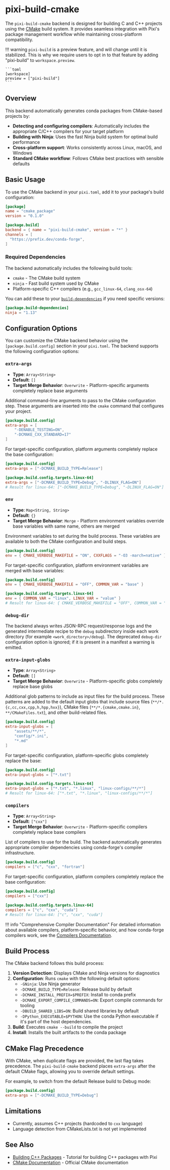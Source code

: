 # pixi-build-cmake

The `pixi-build-cmake` backend is designed for building C and C++ projects using the [CMake](https://cmake.org/) build system. It provides seamless integration with Pixi's package management workflow while maintaining cross-platform compatibility.

!!! warning
    `pixi-build` is a preview feature, and will change until it is stabilized.
    This is why we require users to opt in to that feature by adding "pixi-build" to `workspace.preview`.

    ```toml
    [workspace]
    preview = ["pixi-build"]
    ```


## Overview

This backend automatically generates conda packages from CMake-based projects by:

- **Detecting and configuring compilers**: Automatically includes the appropriate C/C++ compilers for your target platform
- **Building with Ninja**: Uses the fast Ninja build system for optimal build performance
- **Cross-platform support**: Works consistently across Linux, macOS, and Windows
- **Standard CMake workflow**: Follows CMake best practices with sensible defaults

## Basic Usage

To use the CMake backend in your `pixi.toml`, add it to your package's build configuration:

```toml
[package]
name = "cmake_package"
version = "0.1.0"

[package.build]
backend = { name = "pixi-build-cmake", version = "*" }
channels = [
  "https://prefix.dev/conda-forge",
]
```

### Required Dependencies

The backend automatically includes the following build tools:

- `cmake` - The CMake build system
- `ninja` - Fast build system used by CMake
- Platform-specific C++ compilers (e.g., `gcc_linux-64`, `clang_osx-64`)

You can add these to your [`build-dependencies`](https://pixi.sh/latest/build/dependency_types/) if you need specific versions:

```toml
[package.build-dependencies]
ninja = "1.13"
```

## Configuration Options

You can customize the CMake backend behavior using the `[package.build.config]` section in your `pixi.toml`. The backend supports the following configuration options:

### `extra-args`

- **Type**: `Array<String>`
- **Default**: `[]`
- **Target Merge Behavior**: `Overwrite` - Platform-specific arguments completely replace base arguments

Additional command-line arguments to pass to the CMake configuration step. These arguments are inserted into the `cmake` command that configures your project.

```toml
[package.build.config]
extra-args = [
    "-DENABLE_TESTING=ON",
    "-DCMAKE_CXX_STANDARD=17"
]
```

For target-specific configuration, platform arguments completely replace the base configuration:

```toml
[package.build.config]
extra-args = ["-DCMAKE_BUILD_TYPE=Release"]

[package.build.config.targets.linux-64]
extra-args = ["-DCMAKE_BUILD_TYPE=Debug", "-DLINUX_FLAG=ON"]
# Result for linux-64: ["-DCMAKE_BUILD_TYPE=Debug", "-DLINUX_FLAG=ON"]
```

### `env`

- **Type**: `Map<String, String>`
- **Default**: `{}`
- **Target Merge Behavior**: `Merge` - Platform environment variables override base variables with same name, others are merged

Environment variables to set during the build process. These variables are available to both the CMake configuration and build steps.

```toml
[package.build.config]
env = { CMAKE_VERBOSE_MAKEFILE = "ON", CXXFLAGS = "-O3 -march=native" }
```

For target-specific configuration, platform environment variables are merged with base variables:

```toml
[package.build.config]
env = { CMAKE_VERBOSE_MAKEFILE = "OFF", COMMON_VAR = "base" }

[package.build.config.targets.linux-64]
env = { COMMON_VAR = "linux", LINUX_VAR = "value" }
# Result for linux-64: { CMAKE_VERBOSE_MAKEFILE = "OFF", COMMON_VAR = "linux", LINUX_VAR = "value" }
```

### `debug-dir`

The backend always writes JSON-RPC request/response logs and the generated intermediate recipe to the `debug` subdirectory inside each work directory (for example `<work_directory>/debug`). The deprecated `debug-dir` configuration option is ignored; if it is present in a manifest a warning is emitted.

### `extra-input-globs`

- **Type**: `Array<String>`
- **Default**: `[]`
- **Target Merge Behavior**: `Overwrite` - Platform-specific globs completely replace base globs

Additional glob patterns to include as input files for the build process. These patterns are added to the default input globs that include source files (`**/*.{c,cc,cxx,cpp,h,hpp,hxx}`), CMake files (`**/*.{cmake,cmake.in}`, `**/CMakeFiles.txt`), and other build-related files.

```toml
[package.build.config]
extra-input-globs = [
    "assets/**/*",
    "config/*.ini",
    "*.md"
]
```

For target-specific configuration, platform-specific globs completely replace the base:

```toml
[package.build.config]
extra-input-globs = ["*.txt"]

[package.build.config.targets.linux-64]
extra-input-globs = ["*.txt", "*.linux", "linux-configs/**/*"]
# Result for linux-64: ["*.txt", "*.linux", "linux-configs/**/*"]
```

### `compilers`

- **Type**: `Array<String>`
- **Default**: `["cxx"]`
- **Target Merge Behavior**: `Overwrite` - Platform-specific compilers completely replace base compilers

List of compilers to use for the build. The backend automatically generates appropriate compiler dependencies using conda-forge's compiler infrastructure.

```toml
[package.build.config]
compilers = ["c", "cxx", "fortran"]
```

For target-specific configuration, platform compilers completely replace the base configuration:

```toml
[package.build.config]
compilers = ["cxx"]

[package.build.config.targets.linux-64]
compilers = ["c", "cxx", "cuda"]
# Result for linux-64: ["c", "cxx", "cuda"]
```

!!! info "Comprehensive Compiler Documentation"
    For detailed information about available compilers, platform-specific behavior, and how conda-forge compilers work, see the [Compilers Documentation](../key_concepts/compilers.md).


## Build Process

The CMake backend follows this build process:

1. **Version Detection**: Displays CMake and Ninja versions for diagnostics
2. **Configuration**: Runs `cmake` with the following default options:
   - `-GNinja`: Use Ninja generator
   - `-DCMAKE_BUILD_TYPE=Release`: Release build by default
   - `-DCMAKE_INSTALL_PREFIX=$PREFIX`: Install to conda prefix
   - `-DCMAKE_EXPORT_COMPILE_COMMANDS=ON`: Export compile commands for tooling
   - `-DBUILD_SHARED_LIBS=ON`: Build shared libraries by default
   - `-DPython_EXECUTABLE=$PYTHON`: Use the conda Python executable if it's part of the host dependencies.
3. **Build**: Executes `cmake --build` to compile the project
4. **Install**: Installs the built artifacts to the conda package

## CMake Flag Precedence

With CMake, when duplicate flags are provided, the last flag takes precedence.
The `pixi-build-cmake` backend places `extra-args` after the default CMake flags, allowing you to override default settings.

For example, to switch from the default Release build to Debug mode:

```toml
[package.build.config]
extra-args = ["-DCMAKE_BUILD_TYPE=Debug"]
```


## Limitations

- Currently, assumes C++ projects (hardcoded to `cxx` language)
- Language detection from CMakeLists.txt is not yet implemented

## See Also

- [Building C++ Packages](https://pixi.sh/latest/build/cpp/) - Tutorial for building C++ packages with Pixi
- [CMake Documentation](https://cmake.org/documentation/) - Official CMake documentation

